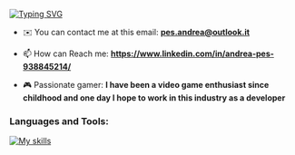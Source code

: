 [![Typing SVG](https://readme-typing-svg.demolab.com?font=Fira+Code&weight=600&size=50&pause=1000&color=17F700&background=000000&center=true&random=false&width=1000&height=270&lines=Hello+World!<br>My+name+is+AndreaWelcome+to+my+readme;My+name+is+Andrea;Welcome+to+my+readme)](https://git.io/typing-svg)

- ✉️ You can contact me at this email: **pes.andrea@outlook.it**

- 📫 How can Reach me: **https://www.linkedin.com/in/andrea-pes-938845214/**

- 🎮 Passionate gamer: **I have been a video game enthusiast since childhood and one day I hope to work in this industry as a developer**

<h3 align="left">Languages and Tools:</h3>

[![My skills](https://skillicons.dev/icons?i=js,html,css,cs,dotnet,git,github,nodejs,postman,react,redux,sass,ts,visualstudio,vscode,windows)](https://skillicons.dev)
